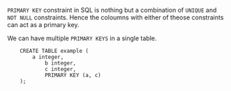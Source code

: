 ``PRIMARY KEY`` constraint in SQL is nothing but a combination of ``UNIQUE`` and ``NOT NULL`` constraints. Hence the coloumns with either of theose constraints can act as a primary key. 

We can have multiple ``PRIMARY KEYS`` in a single table.

		CREATE TABLE example (
		    a integer,
    		    b integer,
    		    c integer,
    		    PRIMARY KEY (a, c)
		);
 
